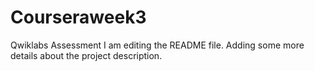 # Courseraweek3
Qwiklabs Assessment
I am editing the README file. Adding some more details about the project description.

